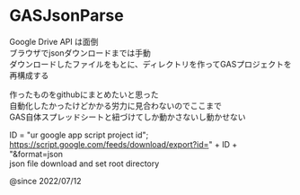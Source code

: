 # GASJsonParse

Google Drive API は面倒
<br>
ブラウザでjsonダウンロードまでは手動
<br>
ダウンロードしたファイルをもとに、ディレクトリを作ってGASプロジェクトを再構成する

作ったものをgithubにまとめたいと思った
<br>
自動化したかったけどかかる労力に見合わないのでここまで
<br>
GAS自体スプレッドシートと紐づけてしか動かさないし動かせない


ID = "ur google app script project id";
<br>
https://script.google.com/feeds/download/export?id=" + ID + "&format=json
<br>
json file download and set root directory
<br>

@since 2022/07/12

